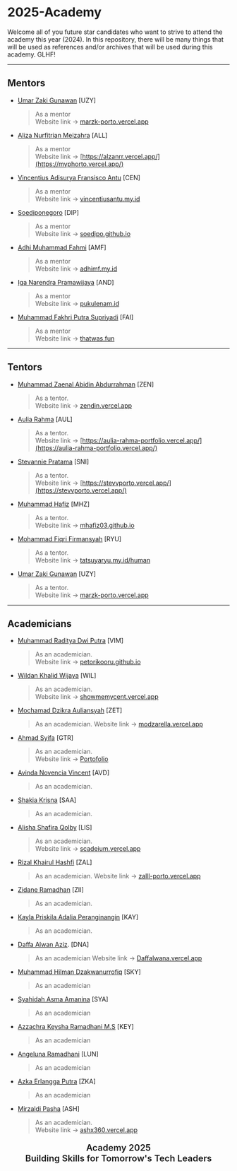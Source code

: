 # 2025-Academy

Welcome all of you future star candidates who want to strive to attend the academy this year (2024). In this repository, there will be many things that will be used as references and/or archives that will be used during this academy. GLHF!

---

## Mentors
- [Umar Zaki Gunawan](https://github.com/marzkigun27) [UZY]
  > As a mentor  
  > Website link -> [marzk-porto.vercel.app](https://marzk-porto.vercel.app/)
- [Aliza Nurfitrian Meizahra](https://github.com/Alizaaaja4) [ALL]
  > As a mentor  
  > Website link -> [https://alzanrr.vercel.app/](https://myphorto.vercel.app/)
- [Vincentius Adisurya Fransisco Antu](https://github.com/vincentiusantu) [CEN]
  > As a mentor  
  > Website link -> [vincentiusantu.my.id](https://vincentiusantu.my.id/)
- [Soediponegoro](https://github.com/Soedipo) [DIP]
  > As a mentor  
  > Website link -> [soedipo.github.io](https://soedipo.github.io/)
- [Adhi Muhammad Fahmi](https://github.com/adhiiimf) [AMF]
  > As a mentor  
  > Website link -> [adhimf.my.id](https://adhimf.my.id/)
- [Iga Narendra Pramawijaya](https://github.com/IritaSee) [AND]
  > As a mentor  
  > Website link -> [pukulenam.id](https://pukulenam.id/)
- [Muhammad Fakhri Putra Supriyadi](https://github.com/fakhrip) [FAI]
  > As a mentor  
  > Website link -> [thatwas.fun](https://thatwas.fun/)

---

## Tentors

- [Muhammad Zaenal Abidin Abdurrahman](https://github.com/Zendin110206) [ZEN]
  > As a tentor.  
  > Website link -> [zendin.vercel.app](https://zendin.vercel.app/)
- [Aulia Rahma](https://github.com/pieceofaul) [AUL]
  > As a tentor.  
  > Website link -> [https://aulia-rahma-portfolio.vercel.app/](https://aulia-rahma-portfolio.vercel.app/)
- [Stevannie Pratama](https://github.com/stevanniep) [SNI]
  > As a tentor.  
  > Website link -> [https://stevvporto.vercel.app/](https://stevvporto.vercel.app/)
- [Muhammad Hafiz](https://github.com/mhafiz03) [MHZ]
  > As a tentor.  
  > Website link -> [mhafiz03.github.io](https://mhafiz03.github.io/)
- [Mohammad Fiqri Firmansyah](https://github.com/TakanashaTaryu) [RYU]
  > As a tentor.  
  > Website link -> [tatsuyaryu.my.id/human](https://www.tatsuyaryu.my.id/human)
- [Umar Zaki Gunawan](https://github.com/marzkigun27) [UZY]
  > As a tentor.  
  > Website link -> [marzk-porto.vercel.app](https://marzk-porto.vercel.app/)

---

## Academicians

- [Muhammad Raditya Dwi Putra](https://github.com/petorikooru) [VIM]
  > As an academician.  
  > Website link -> [petorikooru.github.io](https://petorikooru.github.io/)
- [Wildan Khalid Wijaya](https://github.com/ShowMeMyCent) [WIL]
  > As an academician.  
  > Website link -> [showmemycent.vercel.app](https://showmemycent.vercel.app/)
- [Mochamad Dzikra Auliansyah](https://github.com/Modzarella) [ZET]
  > As an academician.
  > Website link -> [modzarella.vercel.app](https://modzarella.vercel.app/)
- [Ahmad Syifa](https://github.com/Guaritore79) [GTR]
  > As an academician.  
  > Website link -> [Portofolio](https://drive.google.com/drive/u/3/folders/1FWJvRj1BvQoMlW9vZvJQ2-5YC8iB5psf)
- [Avinda Novencia Vincent](https://github.com/AvindaNoven) [AVD]
  > As an academician.
- [Shakia Krisna](https://github.com/shakiakrisss) [SAA]
  > As an academician.
- [Alisha Shafira Qolby](https://github.com/lishafira) [LIS]
  > As an academician.  
  > Website link -> [scadeium.vercel.app](https://scadeium.vercel.app/)
- [Rizal Khairul Hashfi](https://github.com/zalhashfi) [ZAL]
  > As an academician.
  > Website link -> [zalll-porto.vercel.app](https://zalll-porto.vercel.app/)
- [Zidane Ramadhan](https://github.com/zidanermdh) [ZII]
  > As an academician.
- [Kayla Priskila Adalia Peranginangin](https://github.com/kaylaperanginangin) [KAY]
  > As an academician.
- [Daffa Alwan Aziz](https://github.com/DNALWANA). [DNA]
  > As an academician
  > Website link -> [Daffalwana.vercel.app](https://first-web-porto.vercel.app/)
- [Muhammad Hilman Dzakwanurrofiq](https://github.com/HilmanRofiq) [SKY]
  > As an academician
- [Syahidah Asma Amanina](https://github.com/syahidahaa) [SYA]
  > As an academician
- [Azzachra Keysha Ramadhani M.S](https://github.com/azzachrakeysha) [KEY]
  > As an academician
- [Angeluna Ramadhani](https://github.com/anglnarmdhn) [LUN]
  > As an academician
- [Azka Erlangga Putra](https://github.com/joeldzka) [ZKA]
  > As an academician
- [Mirzaldi Pasha](https://github.com/ashx360) [ASH]
  > As an academician.  
  > Website link -> [ashx360.vercel.app](https://ashx360.vercel.app)

<div align="center">
  <p style="font-size: 20px; font-weight: 600; text-align: center;">Academy 2025 <br> Building Skills for Tomorrow's Tech Leaders</p>
</div>

